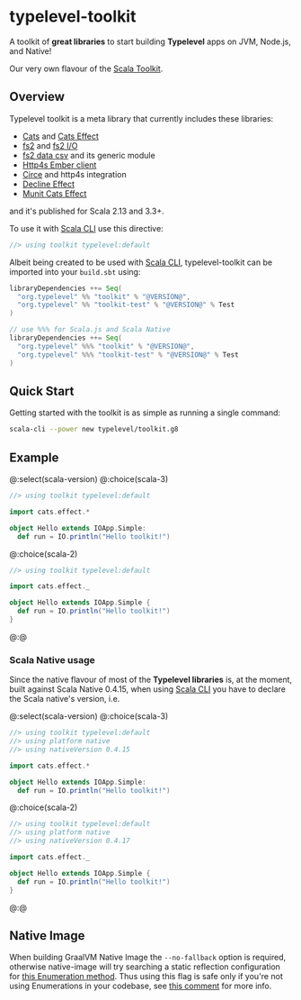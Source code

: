 # typelevel-toolkit

A toolkit of **great libraries** to start building **Typelevel** apps on JVM, Node.js, and Native!

Our very own flavour of the [Scala Toolkit].

## Overview

Typelevel toolkit is a meta library that currently includes these libraries:

- [Cats] and [Cats Effect]
- [fs2] and [fs2 I/O]
- [fs2 data csv] and its generic module
- [Http4s Ember client]
- [Circe] and http4s integration
- [Decline Effect]
- [Munit Cats Effect]

and it's published for Scala 2.13 and 3.3+.

To use it with [Scala CLI] use this directive:
```scala
//> using toolkit typelevel:default
```

Albeit being created to be used with [Scala CLI], typelevel-toolkit can be imported into your `build.sbt` using:
```scala
libraryDependencies ++= Seq(
  "org.typelevel" %% "toolkit" % "@VERSION@",
  "org.typelevel" %% "toolkit-test" % "@VERSION@" % Test
)

// use %%% for Scala.js and Scala Native
libraryDependencies ++= Seq(
  "org.typelevel" %%% "toolkit" % "@VERSION@",
  "org.typelevel" %%% "toolkit-test" % "@VERSION@" % Test
)
```

## Quick Start

Getting started with the toolkit is as simple as running a single command:

```sh
scala-cli --power new typelevel/toolkit.g8
```

## Example

@:select(scala-version)
@:choice(scala-3)
```scala mdoc:reset:silent
//> using toolkit typelevel:default

import cats.effect.*

object Hello extends IOApp.Simple:
  def run = IO.println("Hello toolkit!")
```
@:choice(scala-2)
```scala mdoc:reset:silent
//> using toolkit typelevel:default

import cats.effect._

object Hello extends IOApp.Simple {
  def run = IO.println("Hello toolkit!")
}
```
@:@

### Scala Native usage

Since the native flavour of most of the **Typelevel libraries** is, at the moment, built against Scala Native 0.4.15, when using [Scala CLI] you have to declare the Scala native's version, i.e.

@:select(scala-version)
@:choice(scala-3)
```scala mdoc:reset:silent
//> using toolkit typelevel:default
//> using platform native
//> using nativeVersion 0.4.15

import cats.effect.*

object Hello extends IOApp.Simple:
  def run = IO.println("Hello toolkit!")
```
@:choice(scala-2)
```scala mdoc:reset:silent
//> using toolkit typelevel:default
//> using platform native
//> using nativeVersion 0.4.17

import cats.effect._

object Hello extends IOApp.Simple {
  def run = IO.println("Hello toolkit!")
}
```
@:@

## Native Image

When building GraalVM Native Image the `--no-fallback` option is required, otherwise native-image will try searching
a static reflection configuration for [this Enumeration method]. Thus using this flag is safe only if you're not using
Enumerations in your codebase, see [this comment] for more info.

[Scala CLI]: https://scala-cli.virtuslab.org
[Scala Toolkit]: https://docs.scala-lang.org/toolkit/introduction.html
[Cats]: https://typelevel.org/cats
[Cats Effect]: https://typelevel.org/cats-effect
[fs2]: https://fs2.io/#/
[fs2 I/O]: https://fs2.io/#/io
[fs2 data csv]: https://fs2-data.gnieh.org/documentation/csv/
[Http4s Ember Client]: https://http4s.org/v0.23/docs/client.html
[Circe]: https://circe.github.io/circe/
[Decline Effect]: https://ben.kirw.in/decline/effect.html
[Munit Cats Effect]: https://github.com/typelevel/munit-cats-effect

[this Enumeration method]: https://github.com/scala/scala/blob/v2.13.8/src/library/scala/Enumeration.scala#L190-L215=
[this comment]: https://github.com/typelevel/cats-effect/issues/3051#issuecomment-1167026949
